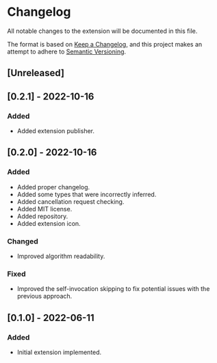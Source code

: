 # Changelog

All notable changes to the extension will be documented in this file.

The format is based on [Keep a Changelog](https://keepachangelog.com/en/1.0.0/),
and this project makes an attempt to adhere to [Semantic Versioning](https://semver.org/spec/v2.0.0.html).

## [Unreleased]

## [0.2.1] - 2022-10-16

### Added

- Added extension publisher.

## [0.2.0] - 2022-10-16

### Added

- Added proper changelog.
- Added some types that were incorrectly inferred.
- Added cancellation request checking.
- Added MIT license.
- Added repository.
- Added extension icon.

### Changed

- Improved algorithm readability.

### Fixed

- Improved the self-invocation skipping to fix potential issues with the previous approach.

## [0.1.0] - 2022-06-11

### Added
- Initial extension implemented.
